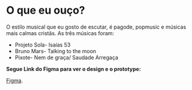 # O que eu ouço?
O estilo musical que eu gosto de escutar, é pagode, popmusic e músicas mais calmas cristãs. As três músicas foram:
- Projeto Sola- Isaías 53
- Bruno Mars- Talking to the moon
- Pixote- Nem de graça/ Saudade Arregaça

**Segue Link do Figma para ver o design e o prototype:**

[Figma](https://www.figma.com/file/QeRvsmNA84WGrzCWQrnMB5/Untitled).
